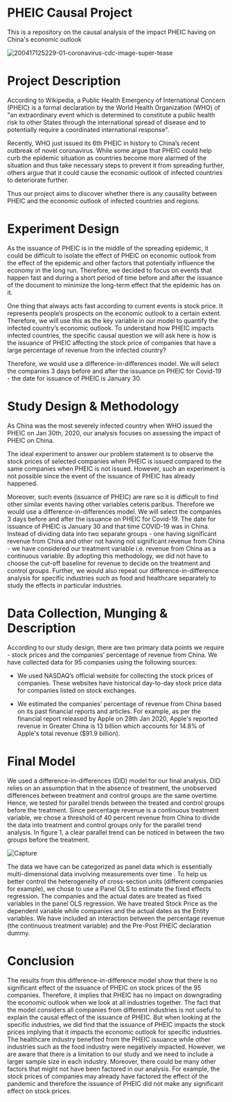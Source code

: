 # PHEIC Causal Project
This is a repository on the causal analysis of the impact PHEIC having on China's economic outlook

![200417125229-01-coronavirus-cdc-image-super-tease](https://user-images.githubusercontent.com/44275206/82979238-8efb8780-9fb4-11ea-8553-0440ac0040c7.jpg)


# Project Description
According to Wikipedia, a Public Health Emergency of International Concern (PHEIC) is a formal declaration by the 
World Health Organization (WHO) of "an extraordinary event which is determined to constitute a public health 
risk to other States through the international spread of disease and to potentially require a coordinated international 
response".

Recently, WHO just issued its 6th PHEIC in history to China’s recent outbreak of novel coronavirus. While some argue 
that PHEIC could help curb the epidemic situation as countries become more alarmed of the situation and thus take 
necessary steps to prevent it from spreading further, others argue that it could cause the economic outlook of infected 
countries to deteriorate further.

Thus our project aims to discover whether there is any causality between PHEIC and the economic outlook of infected 
countries and regions.

# Experiment Design
As the issuance of PHEIC is in the middle of the spreading epidemic, it could be
difficult to isolate the effect of PHEIC on economic outlook from the effect of the
epidemic and other factors that potentially influence the economy in the long run.
Therefore, we decided to focus on events that happen fast and during a short period
of time before and after the issuance of the document to minimize the long-term
effect that the epidemic has on it.

One thing that always acts fast according to current events is stock price. It
represents people’s prospects on the economic outlook to a certain extent.
Therefore, we will use this as the key variable in our model to quantify the infected
country’s economic outlook. To understand how PHEIC impacts infected countries,
the specific causal question we will ask here is how is the issuance of PHEIC affecting
the stock price of companies that have a large percentage of revenue from the
infected country?

Therefore, we would use a difference-in-differences model. We will select the companies 3 days before and
after the issuance on PHEIC for Covid-19 - the date for issuance of PHEIC is January
30.

# Study Design & Methodology
As China was the most severely infected country when WHO issued the PHEIC on Jan
30th, 2020, our analysis focuses on assessing the impact of PHEIC on China.

The ideal experiment to answer our problem statement is to observe the stock prices
of selected companies when PHEIC is issued compared to the same companies when
PHEIC is not issued. However, such an experiment is not possible since the event of
the issuance of PHEIC has already happened.

Moreover, such events (issuance of PHEIC) are rare so it is difficult to find other
similar events having other variables ceteris paribus. Therefore we would use a
difference-in-differences model. We will select the companies 3 days before and
after the issuance on PHEIC for Covid-19. The date for issuance of PHEIC is January
30 and that time COVID-19 was in China. Instead of dividing data into two separate
groups - one having significant revenue from China and other not having not
significant revenue from China - we have considered our treatment variable i.e.
revenue from China as a continuous variable. By adopting this methodology, we did
not have to choose the cut-off baseline for revenue to decide on the treatment and
control groups. Further, we would also repeat our difference-in-difference analysis
for specific industries such as food and healthcare separately to study the effects in
particular industries.

# Data Collection, Munging & Description
According to our study design, there are two primary data points we require - stock
prices and the companies’ percentage of revenue from China. We have collected
data for 95 companies using the following sources:

- We used NASDAQ’s official website for collecting the stock prices of
companies. These websites have historical day-to-day stock price data for
companies listed on stock exchanges.

- We estimated the companies’ percentage of revenue from China based on its
past financial reports and articles. For example, as per the financial report
released by Apple on 28th Jan 2020, Apple's reported revenue in Greater
China is 13 billion which accounts for 14.8% of Apple's total revenue ($91.9
billion).

# Final Model
We used a difference-in-differences (DID) model for our final analysis. DID relies on
an assumption that in the absence of treatment, the unobserved differences
between treatment and control groups are the same overtime. Hence, we tested for
parallel trends between the treated and control groups before the treatment. Since
percentage revenue is a continuous treatment variable, we chose a threshold of 40
percent revenue from China to divide the data into treatment and control groups
only for the parallel trend analysis. In figure 1, a clear parallel trend can be noticed in
between the two groups before the treatment.

![Capture](https://user-images.githubusercontent.com/44275206/82992044-9595f900-9fcc-11ea-9e73-4383c8ba9cfc.JPG)

The data we have can be categorized as panel data which is essentially
multi-dimensional data involving measurements over time . To help us better control
the heterogeneity of cross-section units (different companies for example), we chose
to use a Panel OLS to estimate the fixed effects regression. The companies and the
actual dates are treated as fixed variables in the panel OLS regression.
We have treated Stock Price as the dependent variable while companies and the
actual dates as the Entity variables. We have included an interaction between the
percentage revenue (the continuous treatment variable) and the Pre-Post PHEIC
declaration dummy.


# Conclusion
The results from this difference-in-difference model show that there is no significant
effect of the issuance of PHEIC on stock prices of the 95 companies. Therefore, it
implies that PHEIC has no impact on downgrading the economic outlook when we
look at all industries together. The fact that the model considers all companies from
different industries is not useful to explain the causal effect of the issuance of PHEIC.
But when looking at the specific industries, we did find that the issuance of PHEIC
impacts the stock prices implying that it impacts the economic outlook for specific
industries. The healthcare industry benefited from the PHEIC issuance while other
industries such as the food industry were negatively impacted. However, we are
aware that there is a limitation to our study and we need to include a larger sample
size in each industry. Moreover, there could be many other factors that might not
have been factored in our analysis. For example, the stock prices of companies may
already have factored the effect of the pandemic and therefore the issuance of
PHEIC did not make any significant effect on stock prices.
